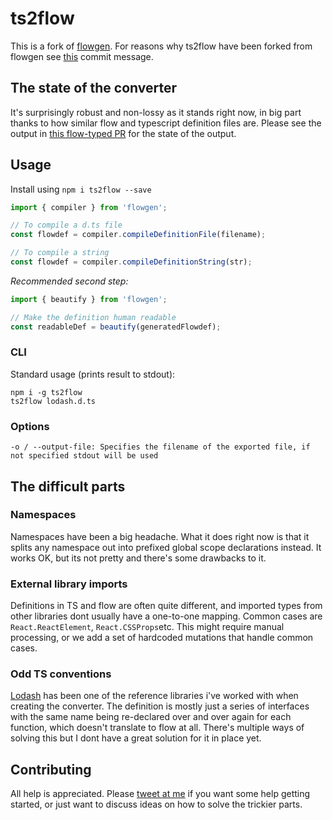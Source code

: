# ts2flow

This is a fork of [flowgen](https://github.com/joarwilk/flowgen).
For reasons why ts2flow have been forked from flowgen see [this](https://github.com/anru/ts2flow/commit/b0fdc19753dc601e759a9e354ed88987f803614f) commit message.

## The state of the converter
It's surprisingly robust and non-lossy as it stands right now,
in big part thanks to how similar flow and typescript definition files are.
Please see the output in [this flow-typed PR](https://github.com/flowtype/flow-typed/pull/590) for the state of the output.

## Usage

Install using `npm i ts2flow --save`

```js
import { compiler } from 'flowgen';

// To compile a d.ts file
const flowdef = compiler.compileDefinitionFile(filename);

// To compile a string
const flowdef = compiler.compileDefinitionString(str);
```

*Recommended second step:*

```js
import { beautify } from 'flowgen';

// Make the definition human readable
const readableDef = beautify(generatedFlowdef);
```

### CLI

Standard usage (prints result to stdout):
```
npm i -g ts2flow
ts2flow lodash.d.ts
```

### Options
```
-o / --output-file: Specifies the filename of the exported file, if not specified stdout will be used
```

## The difficult parts

### Namespaces
Namespaces have been a big headache.
What it does right now is that it splits any namespace out into prefixed global scope declarations instead.
It works OK, but its not pretty and there's some drawbacks to it.

### External library imports
Definitions in TS and flow are often quite different, and imported types from other libraries dont usually have
a one-to-one mapping. Common cases are `React.ReactElement`, `React.CSSProps`etc.
This might require manual processing, or we add a set of hardcoded mutations that handle common cases.

### Odd TS conventions
[Lodash](https://github.com/DefinitelyTyped/DefinitelyTyped/blob/9fb1696ad55c0ac54bbf6e477f21b52536211a1e/types/lodash/index.d.ts)
has been one of the reference libraries i've worked with when creating the
converter.
The definition is mostly just a series of interfaces with the same name being re-declared over and over again for each function,
which doesn't translate to flow at all. There's multiple ways of solving this but I dont have a great solution for it in place yet.

## Contributing

All help is appreciated.
Please [tweet at me](https://twitter.com/joarwilk) if you want some help getting started,
or just want to discuss ideas on how to solve the trickier parts.
